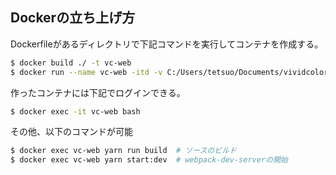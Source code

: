 
Dockerの立ち上げ方
-------------------------------------------------

Dockerfileがあるディレクトリで下記コマンドを実行してコンテナを作成する。

```sh
$ docker build ./ -t vc-web
$ docker run --name vc-web -itd -v C:/Users/tetsuo/Documents/vividcolors/vividcolors.github.io:/app -p 8088:8088 vc-web
```

作ったコンテナには下記でログインできる。

```sh
$ docker exec -it vc-web bash
```

その他、以下のコマンドが可能

```sh
$ docker exec vc-web yarn run build  # ソースのビルド
$ docker exec vc-web yarn start:dev  # webpack-dev-serverの開始
```
